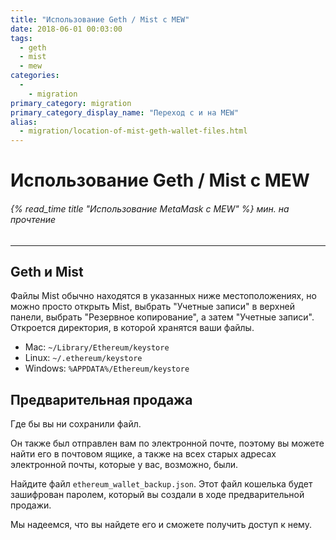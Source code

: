 ```yaml
---
title: "Использование Geth / Mist с MEW"
date: 2018-06-01 00:03:00
tags:
  - geth
  - mist
  - mew
categories:
  - 
    - migration
primary_category: migration
primary_category_display_name: "Переход с и на MEW"
alias:
  - migration/location-of-mist-geth-wallet-files.html
---
```


# __Использование Geth / Mist с MEW__
###### {% read_time title "Использование MetaMask с MEW" %} мин. на прочтение
***

## __Geth и Mist__

Файлы Mist обычно находятся в указанных ниже местоположениях, но можно просто открыть Mist, выбрать "Учетные записи" в верхней панели, выбрать "Резервное копирование", а затем "Учетные записи". Откроется директория, в которой хранятся ваши файлы.

* Mac: `~/Library/Ethereum/keystore`
* Linux: `~/.ethereum/keystore`
* Windows: `%APPDATA%/Ethereum/keystore`


## __Предварительная продажа__

Где бы вы ни сохранили файл.

Он также был отправлен вам по электронной почте, поэтому вы можете найти его в почтовом ящике, а также на всех старых адресах электронной почты, которые у вас, возможно, были.

Найдите файл `ethereum_wallet_backup.json`. Этот файл кошелька будет зашифрован паролем, который вы создали в ходе предварительной продажи.

Мы надеемся, что вы найдете его и сможете получить доступ к нему.